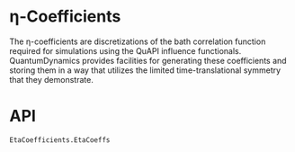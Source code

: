 # η-Coefficients
The η-coefficients are discretizations of the bath correlation function required for simulations using the QuAPI influence functionals. QuantumDynamics provides facilities for generating these coefficients and storing them in a way that utilizes the limited time-translational symmetry that they demonstrate. 

# API
```@docs
EtaCoefficients.EtaCoeffs
```